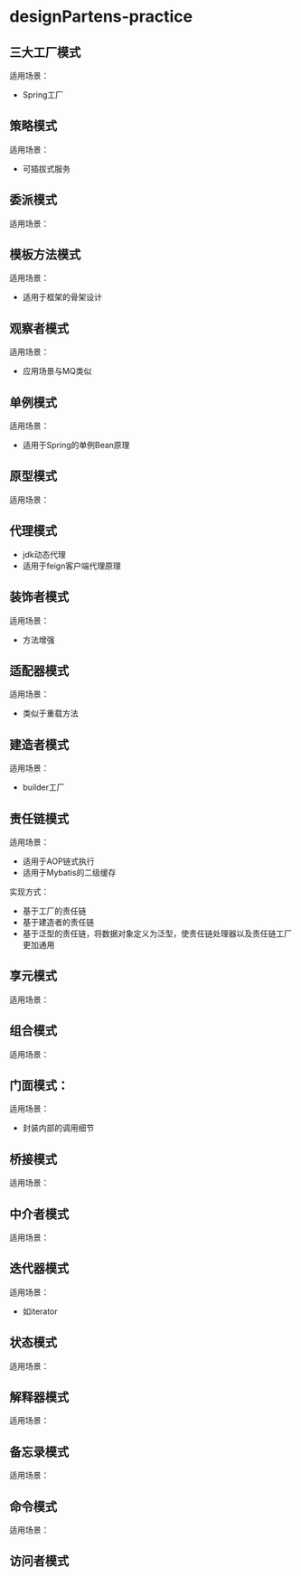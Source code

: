 # designPartens-practice

## 三大工厂模式	
适用场景：
- Spring工厂

## 策略模式
适用场景：
- 可插拔式服务

## 委派模式	
适用场景：

## 模板方法模式
适用场景：
- 适用于框架的骨架设计

## 观察者模式
适用场景：
- 应用场景与MQ类似

## 单例模式
适用场景：
- 适用于Spring的单例Bean原理

## 原型模式	
适用场景：

## 代理模式
- jdk动态代理
- 适用于feign客户端代理原理

## 装饰者模式	
适用场景：
- 方法增强

## 适配器模式
适用场景：
- 类似于重载方法

## 建造者模式
适用场景：
- builder工厂

## 责任链模式
适用场景：
- 适用于AOP链式执行
- 适用于Mybatis的二级缓存

实现方式：
- 基于工厂的责任链
- 基于建造者的责任链
- 基于泛型的责任链，将数据对象定义为泛型，使责任链处理器以及责任链工厂更加通用

## 享元模式	
适用场景：

## 组合模式	
适用场景：

## 门面模式：
适用场景：
- 封装内部的调用细节

## 桥接模式	
适用场景：

## 中介者模式	
适用场景：

## 迭代器模式	
适用场景：
- 如iterator

## 状态模式	
适用场景：

## 解释器模式	
适用场景：

## 备忘录模式	
适用场景：

## 命令模式	
适用场景：

## 访问者模式	
